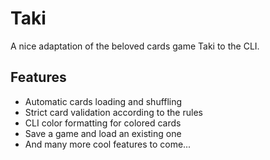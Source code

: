 # Taki

A nice adaptation of the beloved cards game Taki to the CLI.

## Features

- Automatic cards loading and shuffling
- Strict card validation according to the rules
- CLI color formatting for colored cards
- Save a game and load an existing one
- And many more cool features to come...
